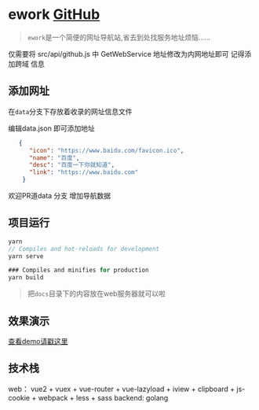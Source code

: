 # ework [GitHub](https://ework.murphyyi.com) 

> `ework`是一个简便的网址导航站,省去到处找服务地址烦恼......
> 
仅需要将 src/api/github.js 中 GetWebService 地址修改为内网地址即可 记得添加跨域 信息

## 添加网址

在`data`分支下存放着收录的网址信息文件

编辑data.json 即可添加地址 
```json
   {
      "icon": "https://www.baidu.com/favicon.ico",
      "name": "百度",
      "desc": "百度一下你就知道",
      "link": "https://www.baidu.com"
    }
```
欢迎PR道data 分支 增加导航数据


## 项目运行
```go
yarn 
// Compiles and hot-reloads for development
yarn serve

### Compiles and minifies for production
yarn build
```

> 把`docs`目录下的内容放在web服务器就可以啦

## 效果演示

[查看demo请戳这里](https://yi-nology.github.io/ework)

## 技术栈
web：
   vue2 + vuex + vue-router + vue-lazyload + iview +  clipboard + js-cookie + webpack + less + sass
backend:
   golang

